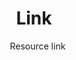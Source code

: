 ---
layout: post
title: Link
subtitle: <span class="mega-octicon octicon-repo"></span>&nbsp;&nbsp; Resource link
menu: Link
---